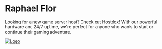 Raphael Flor
============

Looking for a new game server host? Check out Hostdox! With our powerful hardware and 24/7 uptime, we're perfect for anyone who wants to start or continue their gaming adventure.
  
[![Logo](https://hostdox.tk/assets/logo.webp)](https://hostdox.tk)  
